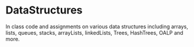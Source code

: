 # DataStructures
In class code and assignments on various data structures including arrays, lists, queues, stacks, arrayLists, linkedLists, Trees, HashTrees, OALP and more.
